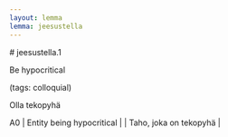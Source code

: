 ```yaml
---
layout: lemma
lemma: jeesustella
---
```


<div class="sense">
# <span class="sensename">jeesustella.1</span>

<span class="description">Be hypocritical</span>

(tags: colloquial)

<span class="description">Olla tekopyhä</span>

A0 | Entity being hypocritical |   | Taho, joka on tekopyhä |  

</div>

